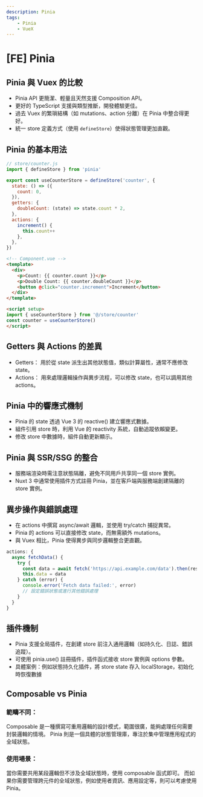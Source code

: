```yaml
---
description: Pinia
tags: 
    - Pinia 
    - VueX
---
```


# [FE] Pinia

## Pinia 與 Vuex 的比較
- Pinia API 更簡潔、輕量且天然支援 Composition API。
- 更好的 TypeScript 支援與類型推斷，開發體驗更佳。
- 過去 Vuex 的繁瑣結構（如 mutations、action 分離）在 Pinia 中整合得更好。
- 統一 store 定義方式（使用 `defineStore`）使得狀態管理更加直觀。

## Pinia 的基本用法
```js
// store/counter.js
import { defineStore } from 'pinia'

export const useCounterStore = defineStore('counter', {
  state: () => ({
    count: 0,
  }),
  getters: {
    doubleCount: (state) => state.count * 2,
  },
  actions: {
    increment() {
      this.count++
    },
  },
})
```
```html
<!-- Component.vue -->
<template>
  <div>
    <p>Count: {{ counter.count }}</p>
    <p>Double Count: {{ counter.doubleCount }}</p>
    <button @click="counter.increment">Increment</button>
  </div>
</template>

<script setup>
import { useCounterStore } from '@/store/counter'
const counter = useCounterStore()
</script>
```

## Getters 與 Actions 的差異
* Getters： 用於從 state 派生出其他狀態值，類似計算屬性，通常不應修改 state。
* Actions： 用來處理邏輯操作與異步流程，可以修改 state，也可以調用其他 actions。

## Pinia 中的響應式機制
* Pinia 的 state 透過 Vue 3 的 reactive() 建立響應式數據。
* 組件引用 store 時，利用 Vue 的 reactivity 系統，自動追蹤依賴變更。
* 修改 store 中數據時，組件自動更新顯示。

## Pinia 與 SSR/SSG 的整合
* 服務端渲染時需注意狀態隔離，避免不同用戶共享同一個 store 實例。
* Nuxt 3 中通常使用插件方式註冊 Pinia，並在客戶端與服務端創建隔離的 store 實例。

## 異步操作與錯誤處理
* 在 actions 中撰寫 async/await 邏輯，並使用 try/catch 捕捉異常。
* Pinia 的 actions 可以直接修改 state，而無需額外 mutations。
* 與 Vuex 相比，Pinia 使得異步與同步邏輯整合更直觀。
```js
actions: {
  async fetchData() {
    try {
      const data = await fetch('https://api.example.com/data').then(res => res.json())
      this.data = data
    } catch (error) {
      console.error('Fetch data failed:', error)
      // 設定錯誤狀態或進行其他錯誤處理
    }
  }
}
```
## 插件機制
* Pinia 支援全局插件，在創建 store 前注入通用邏輯（如持久化、日誌、錯誤追蹤）。
* 可使用 pinia.use() 註冊插件，插件函式接收 store 實例與 options 參數。
* 具體案例：例如狀態持久化插件，將 store state 存入 localStorage，初始化時恢復數據

## Composable vs Pinia
### 範疇不同：
Composable 是一種撰寫可重用邏輯的設計模式，範圍很廣，能夠處理任何需要封裝邏輯的情境。
Pinia 則是一個具體的狀態管理庫，專注於集中管理應用程式的全域狀態。

### 使用場景：
當你需要共用某段邏輯但不涉及全域狀態時，使用 composable 函式即可。
而如果你需要管理跨元件的全域狀態，例如使用者資訊、應用設定等，則可以考慮使用 Pinia。